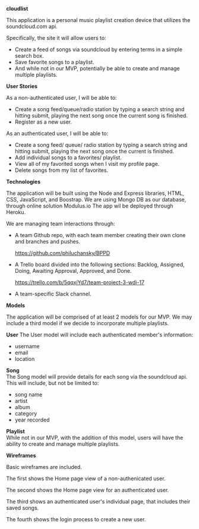 **cloudlist**

This application is a personal music playlist creation device that utilizes the soundcloud.com api.

Specifically, the site it will allow users to:

- Create a feed of songs via soundcloud by entering terms in a simple search box.
- Save favorite songs to a playlist.
- And while not in our MVP, potentially be able to create and manage multiple playlists.


**User Stories**

As a non-authenticated user, I will be able to:

- Create a song feed/queue/radio station by typing a search string and hitting submit, playing the next song once the current song is finished.
- Register as a new user.


As an authenticated user, I will be able to:

- Create a song feed/ queue/ radio station by typing a search string and hitting submit, playing the next song once the current is finished.
- Add individual songs to a favorites/ playlist.
- View all of my favorited songs when I visit my profile page.
- Delete songs from my list of favorites.



**Technologies**

The application will be built using the Node and Express libraries, HTML, CSS, JavaScript, and Boostrap. We are using Mongo DB as our database, through online solution Modulus.io The app wil be deployed through Heroku.

We are managing team interactions through:

- A team Github repo, with each team member creating their own clone and branches and pushes.
	
	<https://github.com/philuchansky/BPPD>
	
- A Trello board divided into the following sections: Backlog, Assigned, Doing, Awaiting Approval, Approved, and Done.

	<https://trello.com/b/5qqxjYd7/team-project-3-wdi-17>

- A team-specific Slack channel.


**Models**

The application will be comprised of at least 2 models for our MVP. We may include a third model if we decide to incorporate multiple playlists.

**User** 
The User model will include each authenticated member's information:

- username
- email
- location

**Song**  
The Song model will provide details for each song via the soundcloud api. This will include, but not be limited to:

- song name
- artist
- album
- category
- year recorded

**Playlist**  
While not in our MVP, with the addition of this model, users will have the ability to create and manage multiple playlists.



**Wireframes**

Basic wireframes are included.

The first shows the Home page view of a non-authenicated user.

The second shows the Home page view for an authenticated user.

The third shows an authenticated user's individual page, that includes their saved songs.

The fourth shows the login process to create a new user.
